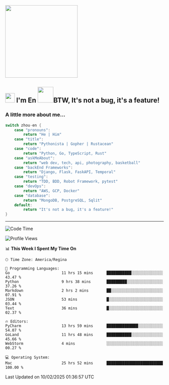 <img align='center' src="https://media.giphy.com/media/GP1TJJSV4Ys1r64q2A/giphy.gif" width="230">

<h2><img src="https://emojis.slackmojis.com/emojis/images/1531849430/4246/blob-sunglasses.gif?1531849430" width="30"/> I'm En <img src="https://media.giphy.com/media/12oufCB0MyZ1Go/giphy.gif" width="50">BTW, It's not a bug, it's a feature!</h2>


<!-- <img align='right' src="https://media.giphy.com/media/M9gbBd9nbDrOTu1Mqx/giphy.gif" width="230"> -->


### A little more about me... 
<!--
```javascript
const zhou-en = {
    pronouns: "He" | "Him",
    title: "Pythonista" | "Gopher" | "Rustacean",
    code: ["Python", "Go", "Rust", "TypeScript"],
    askMeAbout: ["web dev", "tech", "app dev", "photography"],
    technologies: {
        backEnd: {
            python: ["Django", "Flask", "FaskAPI"],
            go: []
        },
        scraping: ["selenium", "scrapy", "spider"],
        testing: ["Robot Framework"],
        devOps: ["AWS", "Docker", "GCP", "Nginx"],
        databases: ["mongo", "postgresql", "sqlite"],
        misc: ["Firebase", "Heroku"]
    },
    architecture: ["Event Driven Architecture", "Microservices"],
    currentFocus: ["Temporal", "Rust"],
    funFact: "It's not a bug, it's a feature!"
};
```
  -->

```go
switch zhou-en {
    case "pronouns":
        return "He | Him"
    case "title":
        return "Pythonista | Gopher | Rustacean"
    case "code":
        return "Python, Go, TypeScript, Rust"
    case "askMeAbout":
        return "web dev, tech, api, photography, basketball"
    case "backEnd Frameworks":
        return "Django, Flask, FaskAPI, Temporal"
    case "testing":
        return "TDD, BDD, Robot Framework, pytest"
    case "devOps":
        return "AWS, GCP, Docker"
    case "database":
        return "MongoDB, PostgreSQL, Sqlit"
    default:
        return "It's not a bug, it's a feature!"
}
```




---
<!--START_SECTION:waka-->
![Code Time](http://img.shields.io/badge/Code%20Time-2%2C054%20hrs%2035%20mins-blue)

![Profile Views](http://img.shields.io/badge/Profile%20Views-0-blue)

📊 **This Week I Spent My Time On** 

```text
🕑︎ Time Zone: America/Regina

💬 Programming Languages: 
Go                       11 hrs 15 mins      ███████████░░░░░░░░░░░░░░   43.47 % 
Python                   9 hrs 38 mins       █████████░░░░░░░░░░░░░░░░   37.26 % 
Markdown                 2 hrs 2 mins        ██░░░░░░░░░░░░░░░░░░░░░░░   07.91 % 
JSON                     53 mins             █░░░░░░░░░░░░░░░░░░░░░░░░   03.44 % 
Text                     36 mins             █░░░░░░░░░░░░░░░░░░░░░░░░   02.37 % 

🔥 Editors: 
PyCharm                  13 hrs 59 mins      ██████████████░░░░░░░░░░░   54.07 % 
GoLand                   11 hrs 48 mins      ███████████░░░░░░░░░░░░░░   45.66 % 
WebStorm                 4 mins              ░░░░░░░░░░░░░░░░░░░░░░░░░   00.27 % 

💻 Operating System: 
Mac                      25 hrs 52 mins      █████████████████████████   100.00 % 
```


 Last Updated on 10/02/2025 01:36:57 UTC
<!--END_SECTION:waka-->

